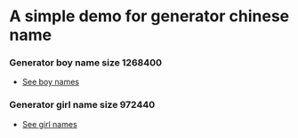 # A simple demo for generator chinese name

### Generator boy name size 1268400
- [See boy names](https://github.com/blueflychief/ChineseNameGenerator/blob/master/boys_name.json)
### Generator girl name size 972440
- [See girl names](https://github.com/blueflychief/ChineseNameGenerator/blob/master/girls_name.json)
